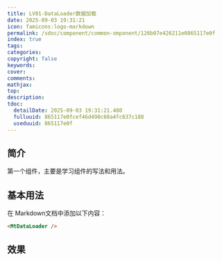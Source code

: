 ```yaml
---
title: LV01-DataLoader数据加载
date: 2025-09-03 19:31:21
icon: famicons:logo-markdown
permalink: /sdoc/component/common-omponent/126b07e426211e0865117e0f
index: true
tags:
categories:
copyright: false
keywords:
cover:
comments:
mathjax:
top:
description:
tdoc:
  detailDate: 2025-09-03 19:31:21.480
  fulluuid: 865117e0fcef46d498c60a4fc637c188
  useduuid: 865117e0f
---
```


<script setup>
import { MtDataLoader } from "vitepress-theme-mist"
</script>


<!-- more -->

## 简介

第一个组件，主要是学习组件的写法和用法。

## 基本用法

在 Markdown文档中添加以下内容：

```markdown
<MtDataLoader />
```

## 效果

<MtDataLoader />

